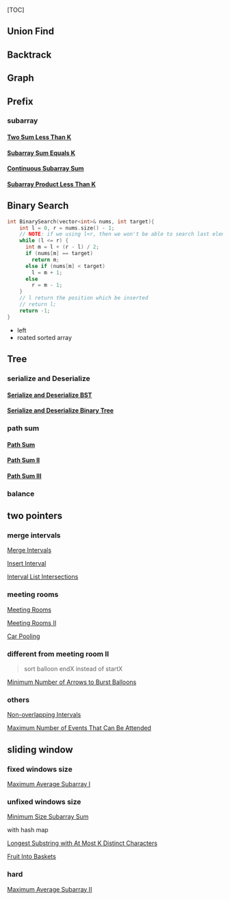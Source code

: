 



[TOC]





## Union Find

## Backtrack

## Graph



## Prefix

### subarray

#### [Two Sum Less Than K](https://leetcode.com/problems/two-sum-less-than-k/description/)

#### [Subarray Sum Equals K](https://leetcode.com/problems/subarray-sum-equals-k/description/)

#### [Continuous Subarray Sum](https://leetcode.com/problems/continuous-subarray-sum/description/)

#### [Subarray Product Less Than K](https://leetcode.com/problems/subarray-product-less-than-k/description/)







## Binary Search

```c++
int BinarySearch(vector<int>& nums, int target){
    int l = 0, r = nums.size() - 1;
    // NOTE: if we using l<r, then we won't be able to search last elem in nums
    while (l <= r) {
      int m = l + (r - l) / 2;
      if (nums[m] == target)
        return m;
      else if (nums[m] < target)
        l = m + 1;
      else
        r = m - 1;
    }
    // l return the position which be inserted 
    // return l;
    return -1;
}
```



- left
- roated sorted array







## Tree

### serialize and Deserialize

#### [Serialize and Deserialize BST](https://leetcode.com/problems/serialize-and-deserialize-bst/description/)

#### [Serialize and Deserialize Binary Tree](https://leetcode.com/problems/serialize-and-deserialize-binary-tree/description/)



### path sum

#### [Path Sum](https://leetcode.com/problems/path-sum/description/)

#### [Path Sum II](https://leetcode.com/problems/path-sum-ii/description/)

#### [Path Sum III](https://leetcode.com/problems/path-sum-iii/description/)



### balance









## two pointers



### merge intervals

[Merge Intervals](https://leetcode.com/problems/merge-intervals/description/)

[Insert Interval](https://leetcode.com/problems/insert-interval/description/)

[Interval List Intersections](https://leetcode.com/problems/interval-list-intersections/description/)



### meeting rooms

[Meeting Rooms](https://leetcode.com/problems/meeting-rooms/description/)

[Meeting Rooms II](https://leetcode.com/problems/meeting-rooms-ii/description/)

[Car Pooling](https://leetcode.com/problems/car-pooling/description/)



### different from meeting room II

> sort balloon endX instead of startX

[Minimum Number of Arrows to Burst Balloons](https://leetcode.com/problems/minimum-number-of-arrows-to-burst-balloons/description/)



### others

[Non-overlapping Intervals](https://leetcode.com/problems/non-overlapping-intervals/description/)

[Maximum Number of Events That Can Be Attended](https://leetcode.com/problems/maximum-number-of-events-that-can-be-attended/description/)







## sliding window



### fixed windows size

[Maximum Average Subarray I](https://leetcode.com/problems/maximum-average-subarray-i/description/)



### unfixed windows size

[Minimum Size Subarray Sum](https://leetcode.com/problems/minimum-size-subarray-sum/description/)



with hash map

[Longest Substring with At Most K Distinct Characters](https://leetcode.com/problems/longest-substring-with-at-most-k-distinct-characters/description/)



[Fruit Into Baskets](https://leetcode.com/problems/fruit-into-baskets/description/)



### hard

[Maximum Average Subarray II](https://leetcode.com/problems/maximum-average-subarray-ii/description/)



